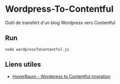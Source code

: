 # Wordpress-To-Contentful

Outil de transfert d'un blog Wordpress vers Contentful

## Run
```
node wordpressToContentful.js
```

## Liens utiles
- [HoverBaum - Wordpress to Contentful migration](https://hoverbaum.net/2018/03/22/Wordpress-to-Contentful-migration/)

